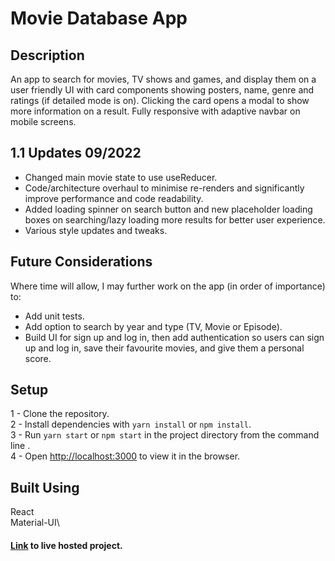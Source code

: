 # Movie Database App

## Description
An app to search for movies, TV shows and games, and display them on a user friendly UI with card components showing posters, name, genre and ratings (if detailed mode is on). Clicking the card opens a modal to show more information on a result. Fully responsive with adaptive navbar on mobile screens.

## 1.1 Updates 09/2022
* Changed main movie state to use useReducer.
* Code/architecture overhaul to minimise re-renders and significantly improve performance and code readability.
* Added loading spinner on search button and new placeholder loading boxes on searching/lazy loading more results for better user experience.
* Various style updates and tweaks.

## Future Considerations
Where time will allow, I may further work on the app (in order of importance) to:
* Add unit tests.
* Add option to search by year and type (TV, Movie or Episode).
* Build UI for sign up and log in, then add authentication so users can sign up and log in, save their favourite movies, and give them a personal score.

## Setup
1 - Clone the repository.\
2 - Install dependencies with ```yarn install``` or ```npm install```.\
3 - Run ```yarn start``` or ```npm start``` in the project directory from the command line .\
4 - Open [http://localhost:3000](http://localhost:3000) to view it in the browser.

## Built Using
React\
Material-UI\

#### [Link](https://notflix.petedev.co.uk/) to live hosted project.
